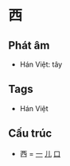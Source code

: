 # 西

## Phát âm
* Hán Việt: tây

## Tags
* Hán Việt

## Cấu trúc
* 西 = [一](一.md) [儿](儿.md) [口](口.md)

<script>window.HANZI_FIELD='西';</script>